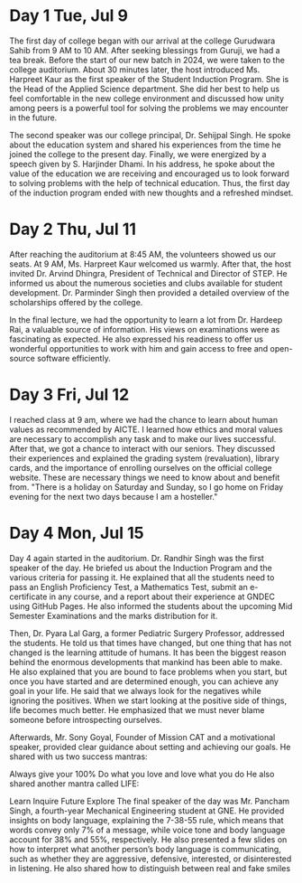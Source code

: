 # Day 1   Tue, Jul 9

The first day of college began with our arrival at the college Gurudwara Sahib from 9 AM to 10 AM. After seeking blessings from Guruji, we had a tea break. Before the start of our new batch in 2024, we were taken to the college auditorium. About 30 minutes later, the host introduced Ms. Harpreet Kaur as the first speaker of the Student Induction Program. She is the Head of the Applied Science department. She did her best to help us feel comfortable in the new college environment and discussed how unity among peers is a powerful tool for solving the problems we may encounter in the future.

The second speaker was our college principal, Dr. Sehijpal Singh. He spoke about the education system and shared his experiences from the time he joined the college to the present day. Finally, we were energized by a speech given by S. Harjinder Dhami. In his address, he spoke about the value of the education we are receiving and encouraged us to look forward to solving problems with the help of technical education. Thus, the first day of the induction program ended with new thoughts and a refreshed mindset.


# Day 2   Thu, Jul 11


After reaching the auditorium at 8:45 AM, the volunteers showed us our seats. At 9 AM, Ms. Harpreet Kaur welcomed us warmly. After that, the host invited Dr. Arvind Dhingra, President of Technical and Director of STEP. He informed us about the numerous societies and clubs available for student development. Dr. Parminder Singh then provided a detailed overview of the scholarships offered by the college.

In the final lecture, we had the opportunity to learn a lot from Dr. Hardeep Rai, a valuable source of information. His views on examinations were as fascinating as expected. He also expressed his readiness to offer us wonderful opportunities to work with him and gain access to free and open-source software efficiently.


# Day 3   Fri, Jul 12

I reached class at 9 am, where we had the chance to learn about human values as recommended by AICTE. I learned how ethics and moral values are necessary to accomplish any task and to make our lives successful. After that, we got a chance to interact with our seniors. They discussed their experiences and explained the grading system (revaluation), library cards, and the importance of enrolling ourselves on the official college website. These are necessary things we need to know about and benefit from. "There is a holiday on Saturday and Sunday, so I go home on Friday evening for the next two days because I am a hosteller."


# Day 4   Mon, Jul 15

Day 4 again started in the auditorium. Dr. Randhir Singh was the first speaker of the day. He briefed us about the Induction Program and the various criteria for passing it. He explained that all the students need to pass an English Proficiency Test, a Mathematics Test, submit an e-certificate in any course, and a report about their experience at GNDEC using GitHub Pages. He also informed the students about the upcoming Mid Semester Examinations and the marks distribution for it.

Then, Dr. Pyara Lal Garg, a former Pediatric Surgery Professor, addressed the students. He told us that times have changed, but one thing that has not changed is the learning attitude of humans. It has been the biggest reason behind the enormous developments that mankind has been able to make. He also explained that you are bound to face problems when you start, but once you have started and are determined enough, you can achieve any goal in your life. He said that we always look for the negatives while ignoring the positives. When we start looking at the positive side of things, life becomes much better. He emphasized that we must never blame someone before introspecting ourselves.

Afterwards, Mr. Sony Goyal, Founder of Mission CAT and a motivational speaker, provided clear guidance about setting and achieving our goals. He shared with us two success mantras:

Always give your 100%
Do what you love and love what you do
He also shared another mantra called LIFE:

Learn
Inquire
Future
Explore
The final speaker of the day was Mr. Pancham Singh, a fourth-year Mechanical Engineering student at GNE. He provided insights on body language, explaining the 7-38-55 rule, which means that words convey only 7% of a message, while voice tone and body language account for 38% and 55%, respectively. He also presented a few slides on how to interpret what another person’s body language is communicating, such as whether they are aggressive, defensive, interested, or disinterested in listening. He also shared how to distinguish between real and fake smiles









